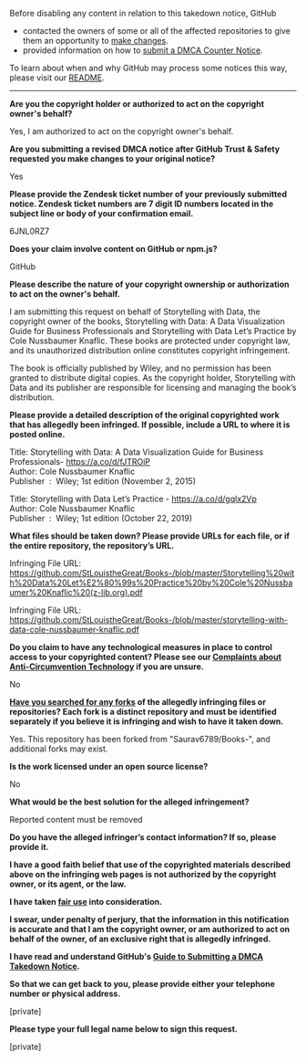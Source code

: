 Before disabling any content in relation to this takedown notice, GitHub
- contacted the owners of some or all of the affected repositories to give them an opportunity to [make changes](https://docs.github.com/en/github/site-policy/dmca-takedown-policy#a-how-does-this-actually-work).
- provided information on how to [submit a DMCA Counter Notice](https://docs.github.com/en/articles/guide-to-submitting-a-dmca-counter-notice).

To learn about when and why GitHub may process some notices this way, please visit our [README](https://github.com/github/dmca/blob/master/README.md#anatomy-of-a-takedown-notice).

---

**Are you the copyright holder or authorized to act on the copyright owner's behalf?**

Yes, I am authorized to act on the copyright owner's behalf.

**Are you submitting a revised DMCA notice after GitHub Trust & Safety requested you make changes to your original notice?**

Yes

**Please provide the Zendesk ticket number of your previously submitted notice. Zendesk ticket numbers are 7 digit ID numbers located in the subject line or body of your confirmation email.**

6JNL0RZ7

**Does your claim involve content on GitHub or npm.js?**

GitHub

**Please describe the nature of your copyright ownership or authorization to act on the owner's behalf.**

I am submitting this request on behalf of Storytelling with Data, the copyright owner of the books, Storytelling with Data: A Data Visualization Guide for Business Professionals and Storytelling with Data Let’s Practice by Cole Nussbaumer Knaflic. These books are protected under copyright law, and its unauthorized distribution online constitutes copyright infringement.

The book is officially published by Wiley, and no permission has been granted to distribute digital copies. As the copyright holder, Storytelling with Data and its publisher are responsible for licensing and managing the book’s distribution.

**Please provide a detailed description of the original copyrighted work that has allegedly been infringed. If possible, include a URL to where it is posted online.**

Title: Storytelling with Data: A Data Visualization Guide for Business Professionals- https://a.co/d/fJTROiP  
Author: Cole Nussbaumer Knaflic  
Publisher ‏ : ‎ Wiley; 1st edition (November 2, 2015)  

Title: Storytelling with Data Let’s Practice - https://a.co/d/gqlx2Vp  
Author: Cole Nussbaumer Knaflic  
Publisher ‏ : ‎ Wiley; 1st edition (October 22, 2019)

**What files should be taken down? Please provide URLs for each file, or if the entire repository, the repository’s URL.**

Infringing File URL: https://github.com/StLouistheGreat/Books-/blob/master/Storytelling%20with%20Data%20Let%E2%80%99s%20Practice%20by%20Cole%20Nussbaumer%20Knaflic%20(z-lib.org).pdf

Infringing File URL: https://github.com/StLouistheGreat/Books-/blob/master/storytelling-with-data-cole-nussbaumer-knaflic.pdf

**Do you claim to have any technological measures in place to control access to your copyrighted content? Please see our <a href="https://docs.github.com/articles/guide-to-submitting-a-dmca-takedown-notice#complaints-about-anti-circumvention-technology">Complaints about Anti-Circumvention Technology</a> if you are unsure.**

No

**<a href="https://docs.github.com/articles/dmca-takedown-policy#b-what-about-forks-or-whats-a-fork">Have you searched for any forks</a> of the allegedly infringing files or repositories? Each fork is a distinct repository and must be identified separately if you believe it is infringing and wish to have it taken down.**

Yes. This repository has been forked from "Saurav6789/Books-", and additional forks may exist.

**Is the work licensed under an open source license?**

No

**What would be the best solution for the alleged infringement?**

Reported content must be removed

**Do you have the alleged infringer’s contact information? If so, please provide it.**

**I have a good faith belief that use of the copyrighted materials described above on the infringing web pages is not authorized by the copyright owner, or its agent, or the law.**

**I have taken <a href="https://www.lumendatabase.org/topics/22">fair use</a> into consideration.**

**I swear, under penalty of perjury, that the information in this notification is accurate and that I am the copyright owner, or am authorized to act on behalf of the owner, of an exclusive right that is allegedly infringed.**

**I have read and understand GitHub's <a href="https://docs.github.com/articles/guide-to-submitting-a-dmca-takedown-notice/">Guide to Submitting a DMCA Takedown Notice</a>.**

**So that we can get back to you, please provide either your telephone number or physical address.**

[private]

**Please type your full legal name below to sign this request.**

[private]
